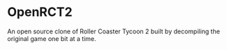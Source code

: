 OpenRCT2
=====================
An open source clone of Roller Coaster Tycoon 2 built by decompiling the original game one bit at a time.
